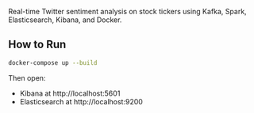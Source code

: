 
Real-time Twitter sentiment analysis on stock tickers using Kafka, Spark, Elasticsearch, Kibana, and Docker.

## How to Run

```bash
docker-compose up --build
```

Then open:
- Kibana at http://localhost:5601
- Elasticsearch at http://localhost:9200
```



